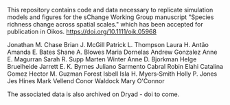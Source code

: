 This repository contains code and data necessary to replicate simulation models and figures for the sChange Working Group manuscript "Species richness change across spatial scales." which has been accepted for publication in Oikos. https://doi.org/10.1111/oik.05968

Jonathan M. Chase  Brian J. McGill  Patrick L. Thompson  Laura H. Antão  Amanda E. Bates  Shane A. Blowes  Maria Dornelas  Andrew Gonzalez  Anne E. Magurran  Sarah R. Supp  Marten Winter  Anne D. Bjorkman  Helge Bruelheide  Jarrett E. K. Byrnes  Juliano Sarmento Cabral  Robin Elahi  Catalina Gomez Hector M. Guzman  Forest Isbell  Isla H. Myers‐Smith  Holly P. Jones  Jes Hines  Mark Vellend  Conor Waldock  Mary O'Connor

The associated data is also archived on Dryad - doi to come. 
